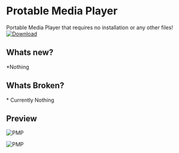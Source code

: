 <h1>Protable Media Player</h1>
Portable Media Player that requires no installation or any other files!

<a href="http://www.mediafire.com/file/07eu420sy36v3yu/Portable_Media_Player.exe">
  <img src="http://i.imgur.com/qoGP19r.png" alt="Download">
</a>

<h2>Whats new?</h2>
*Nothing

<h2>Whats Broken?</h2>
* Currently Nothing

<h2>Preview</h2> 

![PMP](http://i.imgur.com/e7eBBD5.jpg "Portable Media Player Preview")

![PMP](http://i.imgur.com/h230W93.jpg "Portable Media Player Preview")